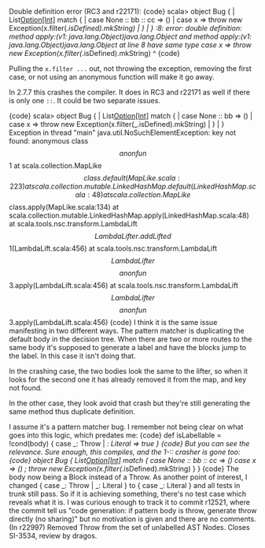 Double definition error (RC3 and r22171):
{code}
scala> object Bug {
     |   List[Option[Int]]() match {
     |     case None :: bb :: cc => ()
     |     case x => throw new Exception(x.filter(_.isDefined).mkString)
     |   }
     | }
<console>:8: error: double definition:
method apply:(v1: java.lang.Object)java.lang.Object and
method apply:(v1: java.lang.Object)java.lang.Object at line 8
have same type
           case x => throw new Exception(x.filter(_.isDefined).mkString)
                                                    ^
{code}

Pulling the `x.filter ...` out, not throwing the exception, removing the first case, or not using an anonymous function will make it go away.

In 2.7.7 this crashes the compiler.  It does in RC3 and r22171 as well if there is only one `::`.   It could be two separate issues.

{code}
scala> object Bug {
     |   List[Option[Int]]() match {
     |     case None :: bb => ()
     |     case x => throw new Exception(x.filter(_.isDefined).mkString)
     |   }
     | }
Exception in thread "main" java.util.NoSuchElementException: key not found: anonymous class $$anonfun$$1
        at scala.collection.MapLike$$class.default(MapLike.scala:223)
        at scala.collection.mutable.LinkedHashMap.default(LinkedHashMap.scala:48)
        at scala.collection.MapLike$$class.apply(MapLike.scala:134)
        at scala.collection.mutable.LinkedHashMap.apply(LinkedHashMap.scala:48)
        at scala.tools.nsc.transform.LambdaLift$$LambdaLifter.addLifted$$1(LambdaLift.scala:456)
        at scala.tools.nsc.transform.LambdaLift$$LambdaLifter$$$$anonfun$$3.apply(LambdaLift.scala:456)
        at scala.tools.nsc.transform.LambdaLift$$LambdaLifter$$$$anonfun$$3.apply(LambdaLift.scala:456)
{code}
I think it is the same issue manifesting in two different ways.  The pattern matcher is duplicating the default body in the decision tree.  When there are two or more routes to the same body it's supposed to generate a label and have the blocks jump to the label.  In this case it isn't doing that.

In the crashing case, the two bodies look the same to the lifter, so when it looks for the second one it has already removed it from the map, and key not found.

In the other case, they look avoid that crash but they're still generating the same method thus duplicate definition.

I assume it's a pattern matcher bug.  I remember not being clear on what goes into this logic, which predates me:
{code}
      def isLabellable = !cond(body)  { case _: Throw | _: Literal => true }
{code}
But you can see the relevance.
Sure enough, this compiles, and the 1-:: crasher is gone too:
{code}
object Bug {
   List[Option[Int]]() match {
     case None :: bb :: cc => ()
     case x => () ; throw new Exception(x.filter(_.isDefined).mkString)
   }
 }
{code}
The body now being a Block instead of a Throw.
As another point of interest, I changed { case _: Throw | _: Literal } to { case _: Literal } and all tests in trunk still pass.  So if it is achieving something, there's no test case which reveals what it is.  I was curious enough to track it to commit r12521, where the commit tell us "code generation: if pattern body is throw, generate throw directly (no sharing)" but no motivation is given and there are no comments.
(In r22997) Removed Throw from the set of unlabelled AST Nodes. Closes SI-3534,
review by dragos.
